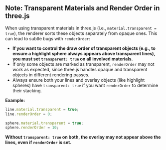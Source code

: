 ## Note: Transparent Materials and Render Order in three.js

When using transparent materials in three.js (i.e., `material.transparent = true`), the renderer sorts these objects separately from opaque ones. This can lead to subtle bugs with `renderOrder`:

- **If you want to control the draw order of transparent objects (e.g., to ensure a highlight sphere always appears above transparent lines), you must set `transparent: true` on all involved materials.**
- If only some objects are marked as transparent, `renderOrder` may not work as expected, since three.js handles opaque and transparent objects in different rendering passes.
- Always ensure both your lines and overlay objects (like highlight spheres) have `transparent: true` if you want `renderOrder` to determine their stacking.

**Example:**
```js
line.material.transparent = true;
line.renderOrder = 0;

sphere.material.transparent = true;
sphere.renderOrder = 10;
```

**Without `transparent: true` on both, the overlay may not appear above the lines, even if `renderOrder` is set.** 